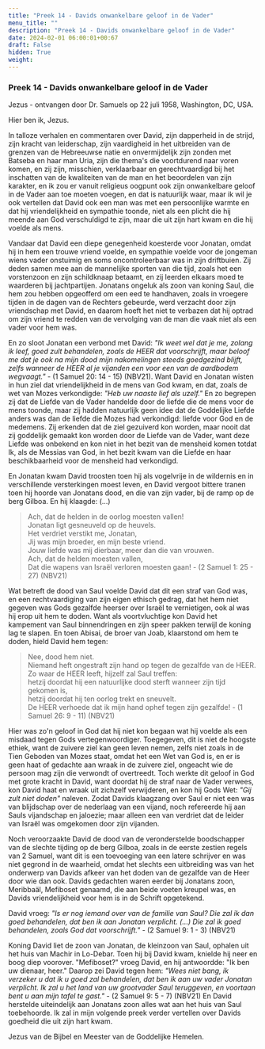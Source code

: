 ```yaml
---
title: "Preek 14 - Davids onwankelbare geloof in de Vader"
menu_title: ""
description: "Preek 14 - Davids onwankelbare geloof in de Vader"
date: 2024-02-01 06:00:01+00:67
draft: False
hidden: True
weight:
---
```

### Preek 14 - Davids onwankelbare geloof in de Vader

Jezus - ontvangen door Dr. Samuels op 22 juli 1958, Washington, DC, USA.

Hier ben ik, Jezus.

In talloze verhalen en commentaren over David, zijn dapperheid in de strijd, zijn kracht van leiderschap, zijn vaardigheid in het uitbreiden van de grenzen van de Hebreeuwse natie en onvermijdelijk zijn zonden met Batseba en haar man Uria, zijn die thema's die voortdurend naar voren komen, en zij zijn, misschien, verklaarbaar en gerechtvaardigd bij het inschatten van de kwaliteiten van de man en het beoordelen van zijn karakter, en ik zou er vanuit religieus oogpunt ook zijn onwankelbare geloof in de Vader aan toe moeten voegen, en dat is natuurlijk waar, maar ik wil je ook vertellen dat David ook een man was met een persoonlijke warmte en dat hij vriendelijkheid en sympathie toonde, niet als een plicht die hij meende aan God verschuldigd te zijn, maar die uit zijn hart kwam en die hij voelde als mens.

Vandaar dat David een diepe genegenheid koesterde voor Jonatan, omdat hij in hem een trouwe vriend voelde, en sympathie voelde voor de jongeman wiens vader onstuimig en soms oncontroleerbaar was in zijn driftbuien. Zij deden samen mee aan de mannelijke sporten van die tijd, zoals het een vorstenzoon en zijn schildknaap betaamt, en zij leerden elkaars moed te waarderen bij jachtpartijen. Jonatans ongeluk als zoon van koning Saul, die hem zou hebben opgeofferd om een eed te handhaven, zoals in vroegere tijden in de dagen van de Rechters gebeurde, werd verzacht door zijn vriendschap met David, en daarom hoeft het niet te verbazen dat hij optrad om zijn vriend te redden van de vervolging van de man die vaak niet als een vader voor hem was.

En zo sloot Jonatan een verbond met David: *"Ik weet wel dat je me, zolang ik leef, goed zult behandelen, zoals de HEER dat voorschrijft, maar beloof me dat je ook na mijn dood mijn nakomelingen steeds goedgezind blijft, zelfs wanneer de HEER al je vijanden een voor een van de aardbodem wegvaagt."* - (1 Samuel 20: 14 - 15) (NBV21). Want David en Jonatan wisten in hun ziel dat vriendelijkheid in de mens van God kwam, en dat, zoals de wet van Mozes verkondigde: *"Heb uw naaste lief als uzelf."* En zo begrepen zij dat de Liefde van de Vader handelde door de liefde die de mens voor de mens toonde, maar zij hadden natuurlijk geen idee dat de Goddelijke Liefde anders was dan de liefde die Mozes had verkondigd: liefde voor God en de medemens. Zij erkenden dat de ziel gezuiverd kon worden, maar nooit dat zij goddelijk gemaakt kon worden door de Liefde van de Vader, want deze Liefde was onbekend en kon niet in het bezit van de mensheid komen totdat Ik, als de Messias van God, in het bezit kwam van die Liefde en haar beschikbaarheid voor de mensheid had verkondigd.

En Jonatan kwam David troosten toen hij als vogelvrije in de wildernis en in verschillende versterkingen moest leven, en David vergoot bittere tranen toen hij hoorde van Jonatans dood, en die van zijn vader, bij de ramp op de berg Gilboa. En hij klaagde: (...)

> Ach, dat de helden in de oorlog moesten vallen!  
Jonatan ligt gesneuveld op de heuvels.  
Het verdriet verstikt me, Jonatan,  
Jij was mijn broeder, en mijn beste vriend.  
Jouw liefde was mij dierbaar, meer dan die van vrouwen.  
Ach, dat de helden moesten vallen,  
Dat die wapens van Israël verloren moesten gaan! - (2 Samuel 1: 25 - 27) (NBV21)

Wat betreft de dood van Saul voelde David dat dit een straf van God was, en een rechtvaardiging van zijn eigen ethisch gedrag, dat het hem niet gegeven was Gods gezalfde heerser over Israël te vernietigen, ook al was hij erop uit hem te doden. Want als voortvluchtige kon David het kampement van Saul binnendringen en zijn speer pakken terwijl de koning lag te slapen. En toen Abisai, de broer van Joab, klaarstond om hem te doden, hield David hem tegen:

> Nee, dood hem niet.  
Niemand heft ongestraft zijn hand op tegen de gezalfde van de HEER.  
Zo waar de HEER leeft, hijzelf zal Saul treffen:  
hetzij doordat hij een natuurlijke dood sterft wanneer zijn tijd gekomen is,  
hetzij doordat hij ten oorlog trekt en sneuvelt.  
De HEER verhoede dat ik mijn hand ophef tegen zijn gezalfde! - (1 Samuel 26: 9 - 11) (NBV21)

Hier was zo'n geloof in God dat hij niet kon begaan wat hij voelde als een misdaad tegen Gods vertegenwoordiger. Toegegeven, dit is niet de hoogste ethiek, want de zuivere ziel kan geen leven nemen, zelfs niet zoals in de Tien Geboden van Mozes staat, omdat het een Wet van God is, en er is geen haat of gedachte aan wraak in de zuivere ziel, ongeacht wie de persoon mag zijn die verwondt of overtreedt. Toch werkte dit geloof in God met grote kracht in David, want doordat hij de straf naar de Vader verwees, kon David haat en wraak uit zichzelf verwijderen, en kon hij Gods Wet: *"Gij zult niet doden"* naleven. Zodat Davids klaagzang over Saul er niet een was van blijdschap over de nederlaag van een vijand, noch refereerde hij aan Sauls vijandschap en jaloezie; maar alleen een van verdriet dat de leider van Israël was omgekomen door zijn vijanden.

Noch veroorzaakte David de dood van de veronderstelde boodschapper van de slechte tijding op de berg Gilboa, zoals in de eerste zestien regels van 2 Samuel, want dit is een toevoeging van een latere schrijver en was niet gegrond in de waarheid, omdat het slechts een uitbreiding was van het onderwerp van Davids afkeer van het doden van de gezalfde van de Heer door wie dan ook. Davids gedachten waren eerder bij Jonatans zoon, Meribbaäl, Mefiboset genaamd, die aan beide voeten kreupel was, en Davids vriendelijkheid voor hem is in de Schrift opgetekend.

David vroeg: *"Is er nog iemand over van de familie van Saul? Die zal ik dan goed behandelen, dat ben ik aan Jonatan verplicht. (…) Die zal ik goed behandelen, zoals God dat voorschrijft."* - (2 Samuel 9: 1 - 3) (NBV21)

Koning David liet de zoon van Jonatan, de kleinzoon van Saul, ophalen uit het huis van Machir in Lo-Debar. Toen hij bij David kwam, knielde hij neer en boog diep voorover. "Mefiboset?" vroeg David, en hij antwoordde: "Ik ben uw dienaar, heer." Daarop zei David tegen hem: *"Wees niet bang, ik verzeker u dat ik u goed zal behandelen, dat ben ik aan uw vader Jonatan verplicht. Ik zal u het land van uw grootvader Saul teruggeven, en voortaan bent u aan mijn tafel te gast."* - (2 Samuel 9: 5 - 7) (NBV21) En David herstelde uiteindelijk aan Jonatans zoon alles wat aan het huis van Saul toebehoorde. Ik zal in mijn volgende preek verder vertellen over Davids goedheid die uit zijn hart kwam.

Jezus van de Bijbel en Meester van de Goddelijke Hemelen.
